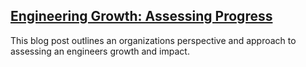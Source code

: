 ## [Engineering Growth: Assessing Progress](https://medium.com/s/engineering-growth-framework/engineering-growth-assessing-progress-743620e70763)
<p>This blog post outlines an organizations perspective and approach to assessing an engineers growth and impact.</p>

